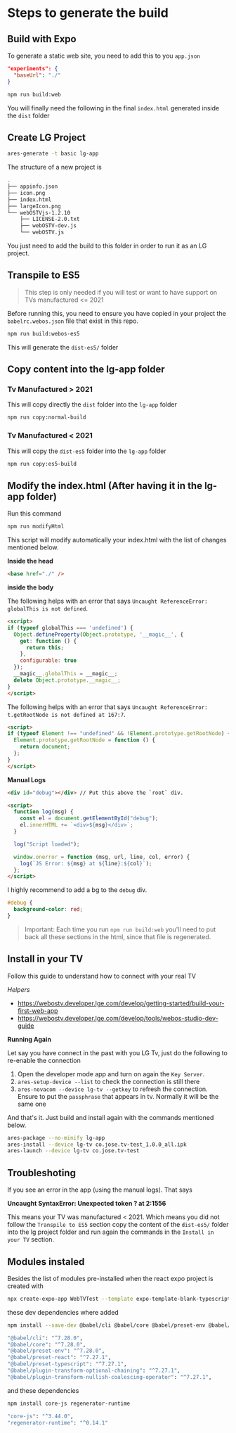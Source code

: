 # Steps to generate the build

## Build with Expo

To generate a static web site, you need to add this to you `app.json`

```json
"experiments": {
  "baseUrl": "./"
}
```

```sh
npm run build:web
```

You will finally need the following in the final `index.html` generated inside the `dist` folder

## Create LG Project

```sh
ares-generate -t basic lg-app
```

The structure of a new project is

```sh
.
├── appinfo.json
├── icon.png
├── index.html
├── largeIcon.png
└── webOSTVjs-1.2.10
    ├── LICENSE-2.0.txt
    ├── webOSTV-dev.js
    └── webOSTV.js
```

You just need to add the build to this folder in order to run it as an LG project.

## Transpile to ES5

>This step is only needed if you will test or want to have support on TVs manufactured <= 2021

Before running this, you need to ensure you have copied in your project the `babelrc.webos.json` file that exist in this repo.

```sh
npm run build:webos-es5
```

This will generate the `dist-es5/` folder

## Copy content into the lg-app folder

### Tv Manufactured > 2021

This will copy directly the `dist` folder into the `lg-app` folder

```sh
npm run copy:normal-build
```

### Tv Manufactured < 2021

This will copy the `dist-es5` folder into the `lg-app` folder

```sh
npm run copy:es5-build
```

## Modify the index.html (After having it in the lg-app folder)

Run this command

```sh
npm run modifyHtml
```

This script will modify automatically your index.html with the list of changes mentioned below.

**Inside the head**

```html
<base href="./" />
```

**inside the body**

The following helps with an error that says `Uncaught ReferenceError: globalThis is not defined`.

```html
<script>
if (typeof globalThis === 'undefined') {
  Object.defineProperty(Object.prototype, '__magic__', {
    get: function () {
      return this;
    },
    configurable: true
  });
  __magic__.globalThis = __magic__;
  delete Object.prototype.__magic__;
}
</script>
```

The following helps with an error that says `Uncaught ReferenceError: t.getRootNode is not defined at 167:7`.

```html
<script>
if (typeof Element !== "undefined" && !Element.prototype.getRootNode) {
  Element.prototype.getRootNode = function () {
    return document;
  };
}
</script>
```

**Manual Logs**

```html
<div id="debug"></div> // Put this above the `root` div.

<script>
  function log(msg) {
    const el = document.getElementById("debug");
    el.innerHTML += `<div>${msg}</div>`;
  }

  log("Script loaded");

  window.onerror = function (msg, url, line, col, error) {
    log(`JS Error: ${msg} at ${line}:${col}`);
  };
</script>
```

I highly recommend to add a bg to the `debug` div.

```css
#debug {
  background-color: red;
}
```

> Important: Each time you run `npm run build:web` you'll need to put back all these sections in the html, since that file is regenerated.

## Install in your TV

Follow this guide to understand how to connect with your real TV

*Helpers*

- https://webostv.developer.lge.com/develop/getting-started/build-your-first-web-app
- https://webostv.developer.lge.com/develop/tools/webos-studio-dev-guide

**Running Again**

Let say you have connect in the past with you LG Tv, just do the following to re-enable the connection

1) Open the developer mode app and turn on again the `Key Server`.
2) `ares-setup-device --list` to check the connection is still there
3) `ares-novacom --device lg-tv --getkey` to refresh the connection. Ensure to put the `passphrase` that appears in tv. Normally it will be the same one

And that's it. Just build and install again with the commands mentioned below.

```sh
ares-package --no-minify lg-app
ares-install --device lg-tv co.jose.tv-test_1.0.0_all.ipk
ares-launch --device lg-tv co.jose.tv-test
```

## Troubleshoting

If you see an error in the app (using the manual logs). That says

**Uncaught SyntaxError: Unexpected token ? at 2:1556**

This means your TV was manufactured < 2021. Which means you did not follow the `Transpile to ES5` section copy the content of the `dist-es5/` folder into the lg project folder and run again the commands in the `Install in your TV` section.

## Modules instaled

Besides the list of modules pre-installed when the react expo project is created with

```sh
npx create-expo-app WebTVTest --template expo-template-blank-typescript
```

these dev dependencies where added

```sh
npm install --save-dev @babel/cli @babel/core @babel/preset-env @babel/preset-react @babel/preset-typescript @babel/plugin-transform-optional-chaining @babel/plugin-transform-nullish-coalescing-operator

```

```sh
"@babel/cli": "^7.28.0",
"@babel/core": "^7.28.0",
"@babel/preset-env": "^7.28.0",
"@babel/preset-react": "^7.27.1",
"@babel/preset-typescript": "^7.27.1",
"@babel/plugin-transform-optional-chaining": "^7.27.1",
"@babel/plugin-transform-nullish-coalescing-operator": "^7.27.1",
```

and these dependencies

```sh
npm install core-js regenerator-runtime
```

```sh
"core-js": "^3.44.0",
"regenerator-runtime": "^0.14.1"
```